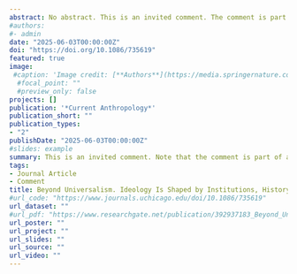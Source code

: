 ```yaml
---
abstract: No abstract. This is an invited comment. The comment is part of a discussion cluster and the URL links to the main article.
#authors:
#- admin
date: "2025-06-03T00:00:00Z"
doi: "https://doi.org/10.1086/735619"
featured: true
image:
 #caption: 'Image credit: [**Authors**](https://media.springernature.com/full/springer-static/image/art%3A10.1038%2Fs44271-024-00179-1/MediaObjects/44271_2024_179_Fig1_HTML.png?as=webp)'
  #focal_point: ""
  #preview_only: false
projects: []
publication: '*Current Anthropology*'
publication_short: ""
publication_types:
- "2"
publishDate: "2025-06-03T00:00:00Z"
#slides: example
summary: This is an invited comment. Note that the comment is part of a discussion cluster and the URL links to the main article.
tags:
- Journal Article
- Comment
title: Beyond Universalism. Ideology Is Shaped by Institutions, History, and Context
#url_code: "https://www.journals.uchicago.edu/doi/10.1086/735619"
url_dataset: ""
#url_pdf: "https://www.researchgate.net/publication/392937183_Beyond_Universalism_Ideology_Is_Shaped_by_Institutions_History_and_Context_Comment"
url_poster: ""
url_project: ""
url_slides: ""
url_source: ""
url_video: ""
---
```


